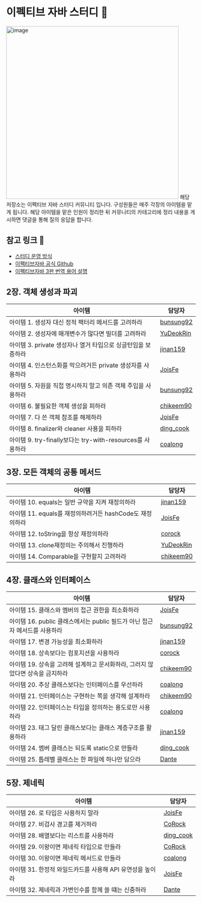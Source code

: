 # 이펙티브 자바 스터디 📝

<img width="458" alt="image" src="https://user-images.githubusercontent.com/53285909/207071799-fa8bf91e-6b77-44af-b384-3b035272fae7.png">
해당 저장소는 이펙티브 자바 스터디 커뮤니티 입니다. 구성원들은 매주 각장의 아이템을 맡게 됩니다. 
해당 아이템을 맡은 인원이 정리한 뒤 커뮤니티의 카테고리에 정리 내용을 게시하면 댓글을 통해 질의 응답을 합니다.   

## 참고 링크 🔗

- [스터디 운영 방식](https://github.com/Study-2-Effective-Java/Effective-Java/discussions/1)
- [이펙티브자바 공식 Github](https://github.com/WegraLee/effective-java-3e-source-code)
- [이펙티브자바 3판 번역 용어 설명](https://docs.google.com/document/d/1Nw-_FJKre9x7Uy6DZ0NuAFyYUCjBPCpINxqrP0JFuXk/edit)

## 2장. 객체 생성과 파괴

| 아이템 | 담당자 |
| --- | --- |
| 아이템 1. 생성자 대신 정적 팩터리 메서드를 고려하라 | [bunsung92](https://github.com/bunsung92) |
| 아이템 2. 생성자에 매개변수가 많다면 빌더를 고려하라 | [YuDeokRin](https://github.com/YuDeokRin) |
| 아이템 3. private 생성자나 열거 타입으로 싱글턴임을 보증하라 | [jinan159](https://github.com/jinan159) |
| 아이템 4. 인스턴스화를 막으려거든 private 생성자를 사용하라 | [JoisFe](https://github.com/JoisFe) |
| 아이템 5. 자원을 직접 명시하지 말고 의존 객체 주입을 사용하라 | [bunsung92](https://github.com/bunsung92) |
| 아이템 6. 불필요한 객체 생성을 피하라 | [chikeem90](https://github.com/chikeem90) |
| 아이템 7. 다 쓴 객체 참조를 해제하라 | [JoisFe](https://github.com/JoisFe) |
| 아이템 8. finalizer와 cleaner 사용을 피하라 | [ding_cook](https://github.com/bunsung92) |
| 아이템 9. try-finally보다는 try-with-resources를 사용하라 | [coalong](https://github.com/coalong) |

## 3장. 모든 객체의 공통 메서드

| 아이템 | 담당자 |
| --- | --- |
| 아이템 10. equals는 일반 규약을 지켜 재정의하라 | [jinan159](https://github.com/jinan159) |
| 아이템 11. equals를 재정의하려거든 hashCode도 재정의하라 | [JoisFe](https://github.com/JoisFe) |
| 아이템 12. toString을 항상 재정의하라 | [corock](https://github.com/corock) | 
| 아이템 13. clone재정의는 주의해서 진행하라 | [YuDeokRin](https://github.com/YuDeokRin) |
| 아이템 14. Comparable을 구현할지 고려하라 | [chikeem90](https://github.com/chikeem90) |

## 4장. 클래스와 인터페이스

| 아이템 | 담당자 |
| --- | --- |
| 아이템 15. 클래스와 멤버의 접근 권한을 최소화하라 | [JoisFe](https://github.com/JoisFe) |
| 아이템 16. public 클래스에서는 public 필드가 아닌 접근자 메서드를 사용하라 | [bunsung92](https://github.com/bunsung92) |
| 아이템 17. 변경 가능성을 최소화하라 | [jinan159](https://github.com/jinan159) |
| 아이템 18. 상속보다는 컴포지션을 사용하라 | [corock](https://github.com/corock) | 
| 아이템 19. 상속을 고려해 설계하고 문서화하라, 그러지 않았다면 상속을 금지하라 | [chikeem90](https://github.com/chikeem90) |
| 아이템 20. 추상 클래스보다는 인터페이스를 우선하라 | [coalong](https://github.com/coalong) |
| 아이템 21. 인터페이스는 구현하는 쪽을 생각해 설계하라  | [chikeem90](https://github.com/chikeem90) |
| 아이템 22. 인터페이스는 타입을 정의하는 용도로만 사용하라 | [coalong](https://github.com/coalong) |
| 아이템 23. 태그 달린 클래스보다는 클래스 계층구조를 활용하라 | [jinan159](https://github.com/jinan159) |
| 아이템 24. 멤버 클래스는 되도록 static으로 만들라 | [ding_cook](https://github.com/bunsung92) |
| 아이템 25. 톱레벨 클래스는 한 파일에 하나만 담으라 | [Dante](https://github.com/YuDeokRin) |

## 5장. 제네릭

| 아이템 | 담당자 |
| --- | --- |
| 아이템 26. 로 타입은 사용하지 말라 | [JoisFe](https://github.com/JoisFe) |
| 아이템 27. 비검사 경고를 제거하라 | [CoRock](https://github.com/corock) |
| 아이템 28. 배열보다는 리스트를 사용하라  | [ding_cook](https://github.com/bunsung92) |
| 아이템 29. 이왕이면 제네릭 타입으로 만들라 | [CoRock](https://github.com/corock) |
| 아이템 30. 이왕이면 제네릭 메서드로 만들라 | [coalong](https://github.com/coalong) |
| 아이템 31. 한정적 와일드카드를 사용해 API 유연성을 높이라 | [JoisFe](https://github.com/JoisFe) |
| 아이템 32. 제네릭과 가변인수를 함께 쓸 떄는 신중하라 | [Dante](https://github.com/YuDeokRin) |
